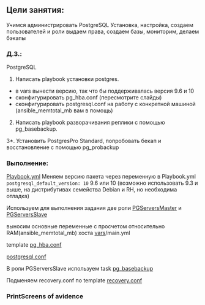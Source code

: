 Цели занятия:
-------
Учимся администрировать PostgreSQL
Установка, настройка, создаем пользователей и роли
выдаем права, создаем базы,
мониторим, делаем бэкапы
### Д.З.:
PostgreSQL
1. Написать playbook установки postgres.
- в vars вынести версию, так что бы поддерживалась версия 9.6 и 10
- сконфигурировать pg_hba.conf (пересмотрите слайды)
- сконфигурировать postgresql.conf на работу с конкретной машиной (ansible_memtotal_mb вам в помощь)

2. Написать playbook разворачивания реплики с помощью pg_basebackup.

3*. Установить PostgresPro Standard, попробовать бекап и восстановление с помощью pg_probackup

### Выполнение:
[Playbook.yml](https://github.com/kyourselfer/OTUS_LinuxAdmin201804/blob/master/lesson27_postgresql/Playbook.yml)
 Меняем версию пакета через переменную в Playbook.yml `postgresql_default_version: 10` 9.6 или 10 (возможно использовать 9.3 и выше, на дистрибутивах семейства Debian и RH, но необходима отладка)

Используем для выполнения задания две роли [PGServersMaster](https://github.com/kyourselfer/OTUS_LinuxAdmin201804/tree/master/lesson27_postgresql/roles/PGServersMaster) и [PGServersSlave](https://github.com/kyourselfer/OTUS_LinuxAdmin201804/tree/master/lesson27_postgresql/roles/PGServersSlave)

выносим основные переменные с просчетом относительно RAM(ansible_memtotal_mb) хоста [vars](https://github.com/kyourselfer/OTUS_LinuxAdmin201804/blob/master/lesson27_postgresql/roles/PGServersMaster/vars/main.yml)/main.yml

template [pg_hba.conf](https://github.com/kyourselfer/OTUS_LinuxAdmin201804/blob/master/lesson27_postgresql/roles/PGServersMaster/templates/pg_hba.conf.redhat.j2)

[postgresql.conf](https://github.com/kyourselfer/OTUS_LinuxAdmin201804/blob/master/lesson27_postgresql/roles/PGServersMaster/templates/25ansible_postgresql.conf.j2)

В роли PGServersSlave используем task [pg_basebackup](https://github.com/kyourselfer/OTUS_LinuxAdmin201804/blob/master/lesson27_postgresql/roles/PGServersSlave/tasks/pg_basebackup.yml)

Подменяем recovery.conf по template [recovery.conf](https://github.com/kyourselfer/OTUS_LinuxAdmin201804/blob/master/lesson27_postgresql/roles/PGServersSlave/templates/recovery.conf.j2)

### PrintScreens of avidence


